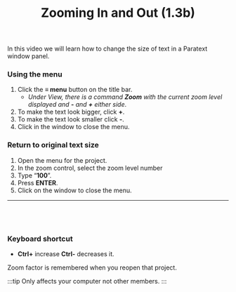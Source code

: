 ﻿---
title: Zooming In and Out (1.3b)
---
In this video we will learn how to change the size of text in a Paratext window panel.

### Using the menu
1.  Click the **≡ menu** button on the title bar.  
     -  *Under View, there is a command **Zoom** with the current zoom level displayed and **-** and **+** either side*.
1.  To make the text look bigger, click **+**.
1.  To make the text look smaller click **-**.
1.  Click in the window to close the menu.

### Return to original text size

1.  Open the menu for the project.
1.  In the zoom control, select the zoom level number
1.  Type “**100**”.
1.  Press **ENTER**.
1.  Click on the window to close the menu.
 
-----

 
-----


### Keyboard shortcut

-  **Ctrl+** increase **Ctrl-** decreases it.

Zoom factor is remembered when you reopen that project.

:::tip
Only affects your computer not other members.
:::
